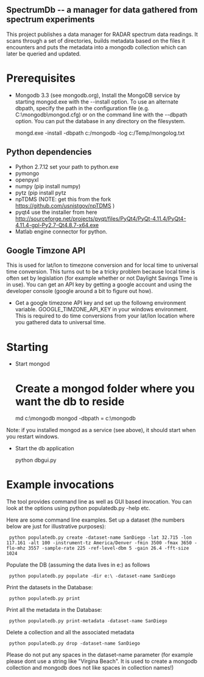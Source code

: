 ## SpectrumDb -- a manager for data gathered from spectrum experiments


This project publishes a data manager for RADAR spectrum data readings. It scans through a set of directories, builds metadata based on the files it encounters and puts the metadata
into a mongodb collection which can later be queried and updated.


# Prerequisites

- Mongodb 3.3 (see mongodb.org), Install the MongoDB service by starting
mongod.exe with the --install option. To use an alternate dbpath, specify
the path in the configuration file (e.g. C:\mongodb\mongod.cfg) or on
the command line with the --dbpath option. You can put the database in
any directory on the filesystem.

   mongd.exe -install -dbpath c:/mongodb -log c:/Temp/mongolog.txt

## Python dependencies

- Python 2.7.12 set your path to python.exe 
- pymongo 
- openpyxl
- numpy (pip install numpy)
- pytz (pip install pytz
- npTDMS (NOTE: get this from the fork https://github.com/usnistgov/npTDMS )
- pyqt4 use the installer from here 
    http://sourceforge.net/projects/pyqt/files/PyQt4/PyQt-4.11.4/PyQt4-4.11.4-gpl-Py2.7-Qt4.8.7-x64.exe  
- Matlab engine connector for python. 

## Google Timzone API

This is used for lat/lon to timezone conversion and for local time to universal
time conversion. This turns out to be a tricky problem because local time is
often set by legislation (for example whether or not Daylight Savings Time is in
use). You can get an API key by getting a google account and using the
developer console (google around a bit to figure out how). 

- Get a google timezone API key and set up the followng environment
variable. GOOGLE\_TIMZONE\_API\_KEY in your windows environment. This
is required to do time conversions from your lat/lon location where you
gathered data to universal time. 



# Starting

- Start mongod 

    # Create a mongod folder where you want the db to reside
    md c:\mongodb
    mongod -dbpath = c:\mongodb

Note: if you installed mongod as a service (see above), 
it should start when you restart windows.

- Start the db application

    python dbgui.py  
  

# Example invocations


The tool provides command line as well as GUI based invocation.
You can look at the options using python populatedb.py -help etc.

Here are some command line examples. Set up a dataset (the numbers below are just for illustrative purposes):

     python populatedb.py create -dataset-name SanDiego -lat 32.715 -lon 117.161 -alt 100 -instrument-tz America/Denver -fmin 3500 -fmax 3650 -flo-mhz 3557 -sample-rate 225 -ref-level-dbm 5 -gain 26.4 -fft-size 1024


Populate the DB (assuming the data lives in e:\) as follows

     python populatedb.py populate -dir e:\ -dataset-name SanDiego 

Print the datasets in the Database:

     python populatedb.py print

Print all the metadata in the Database:

     python populatedb.py print-metadata -dataset-name SanDiego

Delete a collection and all the associated metadata

     python populatedb.py drop -dataset-name SanDiego

Please do not put any spaces in the dataset-name parameter (for example please dont use a string like "Virgina Beach". It is used to create a mongodb collection and mongodb does not like spaces in collection names!)

